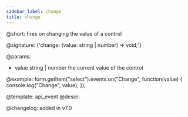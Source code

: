 ```yaml
---
sidebar_label: change
title: change
---          
```


@short: fires on changing the value of a control

@signature: {'change: (value: string | number) => void;'}

@params:
- value     string | number     the current value of the control


@example:
form.getItem("select").events.on("Change", function(value) {
    console.log("Change", value);
});


@template: api_event
@descr:

@changelog: added in v7.0
